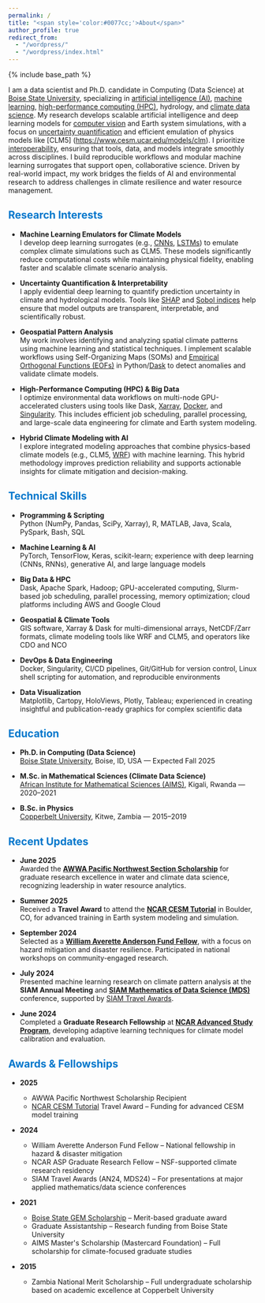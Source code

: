 ```yaml
---
permalink: /
title: "<span style='color:#0077cc;'>About</span>"
author_profile: true
redirect_from: 
  - "/wordpress/"
  - "/wordpress/index.html"
---
```


{% include base_path %}

I am a data scientist and Ph.D. candidate in Computing (Data Science) at [Boise State University](https://www.boisestate.edu/), specializing in [artificial intelligence (AI)](https://en.wikipedia.org/wiki/Artificial_intelligence), [machine learning](https://en.wikipedia.org/wiki/Machine_learning), [high-performance computing (HPC)](https://www.ibm.com/think/topics/hpc), hydrology, and [climate data science](https://climate.nasa.gov/). My research develops scalable artificial intelligence and  deep learning models for [computer vision](https://www.ibm.com/think/topics/computer-vision) and Earth system simulations, with a focus on [uncertainty quantification](https://en.wikipedia.org/wiki/Uncertainty_quantification) and efficient emulation of physics models like [CLM5] (https://www.cesm.ucar.edu/models/clm). I prioritize [interoperability](https://www.ogc.org/about/interoperability/), ensuring that tools, data, and models integrate smoothly across disciplines. I build reproducible workflows and modular machine learning surrogates that support open, collaborative science. Driven by real-world impact, my work bridges the fields of AI and environmental research to address challenges in climate resilience and water resource management.

## <span style='color:#0077cc;'>Research Interests</span>

- **Machine Learning Emulators for Climate Models**  
  I develop deep learning surrogates (e.g., [CNNs](https://www.ibm.com/think/topics/convolutional-neural-networks), [LSTMs](https://developer.nvidia.com/discover/lstm)) to emulate complex climate simulations such as CLM5. These models significantly reduce computational costs while maintaining physical fidelity, enabling faster and scalable climate scenario analysis.

- **Uncertainty Quantification & Interpretability**  
  I apply evidential deep learning to quantify prediction uncertainty in climate and hydrological models. Tools like [SHAP](https://shap.readthedocs.io/en/latest/) and [Sobol indices](https://docs.scipy.org/doc/scipy/reference/generated/scipy.stats.sobol_indices.html) help ensure that model outputs are transparent, interpretable, and scientifically robust.

- **Geospatial Pattern Analysis**  
  My work involves identifying and analyzing spatial climate patterns using machine learning and statistical techniques. I implement scalable workflows using Self-Organizing Maps (SOMs) and [Empirical Orthogonal Functions (EOFs)](https://ajdawson.github.io/eof2/eofs.html) in Python/[Dask](https://www.dask.org/) to detect anomalies and validate climate models.

- **High-Performance Computing (HPC) & Big Data**  
  I optimize environmental data workflows on multi-node GPU-accelerated clusters using tools like Dask, [Xarray](https://docs.xarray.dev/en/stable/), [Docker](https://www.docker.com/), and [Singularity](https://docs.sylabs.io/guides/3.5/user-guide/introduction.html). This includes efficient job scheduling, parallel processing, and large-scale data engineering for climate and Earth system modeling.

- **Hybrid Climate Modeling with AI**  
  I explore integrated modeling approaches that combine physics-based climate models (e.g., CLM5, [WRF](https://www.mmm.ucar.edu/models/wrf)) with machine learning. This hybrid methodology improves prediction reliability and supports actionable insights for climate mitigation and decision-making.

## <span style='color:#0077cc;'>Technical Skills</span>

- **Programming & Scripting**  
  Python (NumPy, Pandas, SciPy, Xarray), R, MATLAB, Java, Scala, PySpark, Bash, SQL

- **Machine Learning & AI**  
  PyTorch, TensorFlow, Keras, scikit-learn; experience with deep learning (CNNs, RNNs), generative AI, and large language models

- **Big Data & HPC**  
  Dask, Apache Spark, Hadoop; GPU-accelerated computing, Slurm-based job scheduling, parallel processing, memory optimization; cloud platforms including AWS and Google Cloud

- **Geospatial & Climate Tools**  
  GIS software, Xarray & Dask for multi-dimensional arrays, NetCDF/Zarr formats, climate modeling tools like WRF and CLM5, and operators like CDO and NCO

- **DevOps & Data Engineering**  
  Docker, Singularity, CI/CD pipelines, Git/GitHub for version control, Linux shell scripting for automation, and reproducible environments

- **Data Visualization**  
  Matplotlib, Cartopy, HoloViews, Plotly, Tableau; experienced in creating insightful and publication-ready graphics for complex scientific data


## <span style='color:#0077cc;'>Education</span>

- **Ph.D. in Computing (Data Science)**  
  [Boise State University](https://www.boisestate.edu/), Boise, ID, USA — Expected Fall 2025  

- **M.Sc. in Mathematical Sciences (Climate Data Science)**  
  [African Institute for Mathematical Sciences (AIMS)](https://aims.ac.rw/), Kigali, Rwanda — 2020–2021  

- **B.Sc. in Physics**  
  [Copperbelt University](https://www.cbu.ac.zm/), Kitwe, Zambia — 2015–2019  

## <span style='color:#0077cc;'>Recent Updates</span>

- **June 2025**  
  Awarded the **[AWWA Pacific Northwest Section Scholarship](https://www.pnws-awwa.org/careers/scholarship-application/)** for graduate research excellence in water and climate data science, recognizing leadership in water resource analytics.

- **Summer 2025**  
  Received a **Travel Award** to attend the **[NCAR CESM Tutorial](https://www.cesm.ucar.edu/events/tutorials)** in Boulder, CO, for advanced training in Earth system modeling and simulation.

- **September 2024**  
  Selected as a **[William Averette Anderson Fund Fellow](https://billandersonfund.org/)**, with a focus on hazard mitigation and disaster resilience. Participated in national workshops on community-engaged research.

- **July 2024**  
  Presented machine learning research on climate pattern analysis at the **SIAM Annual Meeting** and **[SIAM Mathematics of Data Science (MDS)](https://www.siam.org/conferences-events/past-event-archive/mds24/)** conference, supported by [SIAM Travel Awards](https://www.siam.org/conferences-events/conference-support/travel-and-registration-support/).

- **June 2024**  
  Completed a **Graduate Research Fellowship** at **[NCAR Advanced Study Program](https://edec.ucar.edu/advanced-study-program)**, developing adaptive learning techniques for climate model calibration and evaluation.


## <span style='color:#0077cc;'>Awards & Fellowships</span>

- **2025**  
  - AWWA Pacific Northwest Scholarship Recipient   
  - [NCAR CESM Tutorial](https://www.cesm.ucar.edu/events/tutorials/cesm) Travel Award – Funding for advanced CESM model training

- **2024**  
  - William Averette Anderson Fund Fellow – National fellowship in hazard & disaster mitigation  
  - NCAR ASP Graduate Research Fellow – NSF-supported climate research residency  
  - SIAM Travel Awards (AN24, MDS24) – For presentations at major applied mathematics/data science conferences

- **2021**  
  - [Boise State GEM Scholarship](https://www.boisestate.edu/graduatecollege/funding/merit-based-gem-scholarship/) – Merit-based graduate award  
  - Graduate Assistantship – Research funding from Boise State University  
  - AIMS Master's Scholarship (Mastercard Foundation) – Full scholarship for climate-focused graduate studies

- **2015**  
  - Zambia National Merit Scholarship – Full undergraduate scholarship based on academic excellence at Copperbelt University

